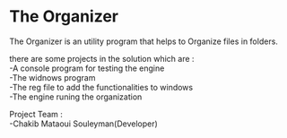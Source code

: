 <h1 >The Organizer</h1>
<p>The Organizer is an utility program that helps to Organize files in folders.</p>
<p>there are some projects in the solution which are : <br>
-A console program for testing the engine <br>
-The widnows program <br>
-The reg file to add the functionalities to windows <br>
-The engine runing the organization <br>
<p>
Project Team : <br>
-Chakib Mataoui Souleyman(Developer) <br>
</p>
